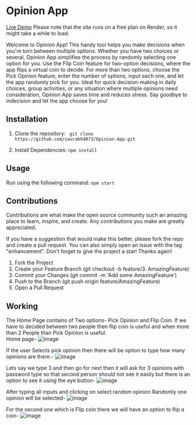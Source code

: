 # Opinion App

[Live Demo](https://opinion-app.onrender.com/) 
Please note that the site runs on a free plan on Render, so it might take a while to load.

Welcome to Opinion App! This handy tool helps you make decisions when you're torn between multiple options. Whether you have two choices or several, Opinion App simplifies the process by randomly selecting one option for you. Use the Flip Coin feature for two-option decisions, where the app flips a virtual coin to decide. For more than two options, choose the Pick Opinion feature, enter the number of options, input each one, and let the app randomly pick for you. Ideal for quick decision-making in daily choices, group activities, or any situation where multiple opinions need consideration, Opinion App saves time and reduces stress. Say goodbye to indecision and let the app choose for you!

## Installation
1. Clone the repository:
``` git clone https://github.com/saurabh4073/Opinion-App.git```

2. Install Dependencies:
``` npm install ```

## Usage
Run using the following command:
``` npm start ```

## Contributions
Contributions are what make the open source community such an amazing place to learn, inspire, and create. Any contributions you make are greatly appreciated.

If you have a suggestion that would make this better, please fork the repo and create a pull request. You can also simply open an issue with the tag "enhancement". Don't forget to give the project a star! Thanks again!

1. Fork the Project
2. Create your Feature Branch (git checkout -b feature/3. AmazingFeature)
4. Commit your Changes (git commit -m 'Add some AmazingFeature')
5. Push to the Branch (git push origin feature/AmazingFeature)
6. Open a Pull Request

## Working
The Home Page contains of Two options- Pick Opinion and Flip Coin. If we have to decided between two people then flip coin is useful and when more than 2 People than Pick Opinion is useful. <br>
Home page-
![image](https://github.com/saurabh4073/Opinion-App/assets/49804941/957b9822-f099-4d23-9d8e-67987c6ff7aa)

If the user Selects pick opinion then there will be option to type how many opinions are there.-
![image](https://github.com/saurabh4073/Opinion-App/assets/49804941/8fe46d8a-ffc9-4ffd-862e-5aa450f0ed04)

Lets say we type 3 and then go for next then it will ask for 3 opinions with password type so that second person should not see it easily but there is an option to see it using the eye button-
![image](https://github.com/saurabh4073/Opinion-App/assets/49804941/08ba226e-a510-4a39-9290-f2c623cfbdf4)

After typing all inputs and clicking on select random opinion Randomly one opinion will be selected-
![image](https://github.com/saurabh4073/Opinion-App/assets/49804941/cfa43feb-e583-47d1-833f-bbe429e04d7b)

For the second one which is Flip coin there we will have an option to flip a coin-
![image](https://github.com/saurabh4073/Opinion-App/assets/49804941/37e4edd1-f9c3-4db4-a62e-b8ba7494064a)
